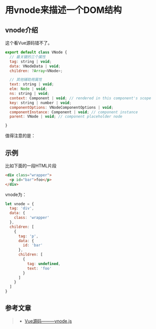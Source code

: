 # 用vnode来描述一个DOM结构

## vnode介绍

这个看Vue源码错不了。

```javascript
export default class VNode {
  // 最关键的三个属性
  tag: string | void;
  data: VNodeData | void;
  children: ?Array<VNode>;

  // 其他辅助用属性
  text: string | void;
  elm: Node | void;
  ns: string | void;
  context: Component | void; // rendered in this component's scope
  key: string | number | void;
  componentOptions: VNodeComponentOptions | void;
  componentInstance: Component | void; // component instance
  parent: VNode | void; // component placeholder node

}
```
值得注意的是：


## 示例

比如下面的一段HTML片段

```html
<div class="wrapper">
  <p id="bar">foo</p>
</div>
```

vnode为：

```javascript
let vnode = {
  tag: 'div',
  data: {
    class: 'wrapper'
  },
  children: [
    {
      tag: 'p',
      data: {
        id: 'bar'
      },
      children: [
        {
          tag: undefined,
          text: 'foo'
        }   
      ]  
    }
  ]
}
```


## 参考文章

> * [Vue源码———vnode.js](https://github.com/vuejs/vue/blob/dev/src/core/vdom/vnode.js)
